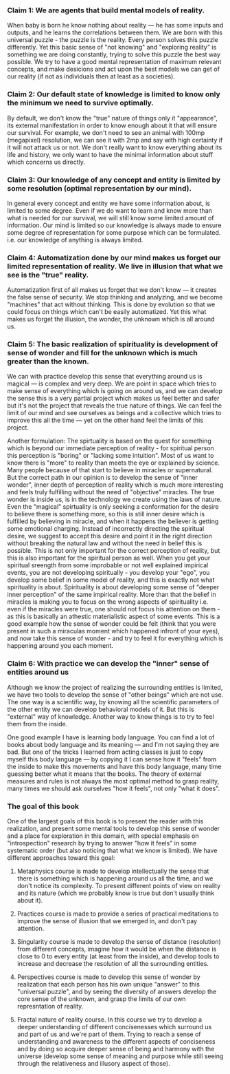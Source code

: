 ### Claim 1: We are agents that build mental models of reality. 

When baby is born he know nothing about reality — he has some inputs and outputs, and he learns the correlations between them. We are born with this universal puzzle - the puzzle is the reality. Every person solves this puzzle differently. Yet this basic sense of "not knowing" and "exploring reality" is something we are doing constantly, trying to solve this puzzle the best way possible. We try to have a good mental representation of maximum relevant concepts, and make desicions and act upon the best models we can get of our reality (if not as individuals then at least as a societies). 

### Claim 2: Our default state of knowledge is limited to know only the minimum we need to survive optimally. 

By default, we don't know the "true" nature of things only it "appearance", its external manifestation in order to know enough about it that will ensure our survival. For example, we don't need to see an animal with 100mp (megapixel) resolution, we can see it with 2mp and say with high certainty if it will not attack us or not. We don't really want to know everything about its life and history, we only want to have the minimal information about stuff which concerns us directly. 

### Claim 3: Our knowledge of any concept and entity is limited by some resolution (optimal representation by our mind). 

In general every concept and entity we have some information about, is limited to some degree. Even if we do want to learn and know more than what is needed for our survival, we will still know some limited amount of information. Our mind is limited so our knowledge is always made to ensure some degree of representation for some purpose which can be formulated. i.e. our knowledge of anything is always limited. 

### Claim 4: Automatization done by our mind makes us forget our limited representation of reality. We live in illusion that what we see is the "true" reality. 

Automatization first of all makes us forget that we don't know — it creates the false sense of security. We stop thinking and analyzing, and we become "machines" that act without thinking. This is done by evolution so that we could focus on things which can't be easily automatized. Yet this what makes us forget the illusion, the wonder, the unknown which is all around us. 

### Claim 5: The basic realization of spirituality is development of sense of wonder and fill for the unknown which is much greater than the known. 

We can with practice develop this sense that everything around us is magical — is complex and very deep. We are point in space which tries to make sense of everything which is going on around us, and we can develop the sense this is a very partial project which makes us feel better and safer but it's not the project that reveals the true nature of things. We can feel the limit of our mind and see ourselves as beings and a collective which tries to improve this all the time — yet on the other hand feel the limits of this project. 

Another formulation: The spirtuality is based on the quest for something which is beyond our immediate perception of reality - for spiritual person this perception is "boring" or "lacking some intuition". Most of us want to know there is "more" to reality than meets the eye or explained by science. Many people because of that start to believe in miracles or supernatural. But the correct path in our opinion is to develop the sense of "inner wonder", inner depth of perception of reality which is much more interesting and feels truly fulfilling without the need of "objective" miracles. The true wonder is inside us, is in the technology we create using the laws of nature. Even the "magical" spirtuality is only seeking a conformation for the desire to believe there is something more, so this is still inner desire which is fulfilled by believing in miracle, and when it happens the believer is getting some emotional charging. Instead of incorrectly directing the spiritual desire, we suggest to accept this desire and point it in the right direction without breaking the natural law and without the need in belief this is possible. This is not only important for the correct perception of reality, but this is also important for the spiritual person as well. When you get your spiritual sreength from some improbable or not well explained impirical events, you are not developing spiritually - you develop your "ego", you develop some belief in some model of reality, and this is exactly not what spirituality is about. Spirituality is about developing some sense of "deeper inner perception" of the same impirical reality. More than that the belief in miracles is making you to focus on the wrong aspects of spirituality i.e. even if the miracles were true, one should not focus his attention on them - as this is basically an athestic materialistic aspect of some events. This is a good example how the sense of wonder could be felt (think that you were present in such a miraculas moment which happened infront of your eyes), and now take this sense of wonder - and try to feel it for everything which is happening around you each moment. 

### Claim 6: With practice we can develop the "inner" sense of entities around us

Although we know the project of realizing the surrounding entities is limited, we have two tools to develop the sense of "other beings" which are not use. The one way is a scientific way, by knowing all the scientific parameters of the other entity we can develop behavioral models of it. But this is "external" way of knowledge. Another way to know things is to try to feel them from the inside. 

One good example I have is learning body language. You can find a lot of books about body language and its meaning — and I'm not saying they are bad. But one of the tricks I learned from acting classes is just to copy myself this body language — by copying it I can sense how it "feels" from the inside to make this movements and have this body language, many time guessing better what it means that the books. The theory of external measures and rules is not always the most optimal method to grasp reality, many times we should ask ourselves "how it feels", not only "what it does". 

### The goal of this book

One of the largest goals of this book is to present the reader with this realization, and present some mental tools to develop this sense of wonder and a place for exploration in this domain, with special emphasis on "introspection" research by trying to answer "how it feels" in some systematic order (but also noticing that what we know is limited). We have different approaches toward this goal: 

1. Metaphysics course is made to develop intellectually the sense that there is something which is happening around us all the time, and we don't notice its complexity. To present different points of view on reality and its nature (which we probably know is true but don't usually think about it). 

2. Practices course is made to provide a series of practical meditations to improve the sense of illusion that we emerged in, and don't pay attention. 

3. Singularity course is made to develop the sense of distance (resolution) from different concepts, imagine how it would be when the distance is close to 0 to every entity (at least from the inside), and develop tools to increase and decrease the resolution of all the surrounding entities. 

4. Perspectives course is made to develop this sense of wonder by realization that each person has his own unique "answer" to this "universal puzzle", and by seeing the diversity of answers develop the core sense of the unknown, and grasp the limits of our own represntation of reality.  

5. Fractal nature of reality course. In this course we try to develop a deeper understanding of different concisenesses which surround us and part of us and we're part of them. Trying to reach a sense of understanding and awareness to the different aspects of conciseness and by doing so acquire deeper sense of being and harmony with the universe (develop some sense of meaning and purpose while still seeing through the relativeness and illusory aspect of those). 
